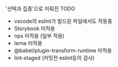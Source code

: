 '선택과 집중'으로 미뤄진 TODO

- vscode의 eslint가 빌드된 파일에서도 작동중
- Storybook 미적용
- nps 미적용 (일부 적용)
- lerna 미적용
- @babel/plugin-transform-runtime 미적용
- lint-staged (커밋전 eslint등의 검사)